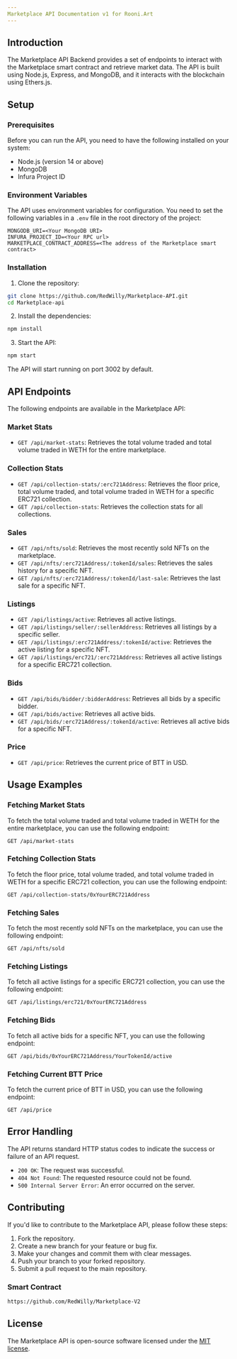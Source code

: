 ```yaml
---
Marketplace API Documentation v1 for Rooni.Art
---
```


## Introduction

The Marketplace API Backend provides a set of endpoints to interact with the Marketplace smart contract and retrieve market data. The API is built using Node.js, Express, and MongoDB, and it interacts with the blockchain using Ethers.js.

## Setup

### Prerequisites

Before you can run the API, you need to have the following installed on your system:

- Node.js (version 14 or above)
- MongoDB
- Infura Project ID

### Environment Variables

The API uses environment variables for configuration. You need to set the following variables in a `.env` file in the root directory of the project:

```
MONGODB_URI=<Your MongoDB URI>
INFURA_PROJECT_ID=<Your RPC url>
MARKETPLACE_CONTRACT_ADDRESS=<The address of the Marketplace smart contract>
```

### Installation

1. Clone the repository:

```bash
git clone https://github.com/RedWilly/Marketplace-API.git
cd Marketplace-api
```

2. Install the dependencies:

```bash
npm install
```

3. Start the API:

```bash
npm start
```

The API will start running on port 3002 by default.

## API Endpoints

The following endpoints are available in the Marketplace API:

### Market Stats

- `GET /api/market-stats`: Retrieves the total volume traded and total volume traded in WETH for the entire marketplace.

### Collection Stats

- `GET /api/collection-stats/:erc721Address`: Retrieves the floor price, total volume traded, and total volume traded in WETH for a specific ERC721 collection.
- `GET /api/collection-stats`: Retrieves the collection stats for all collections.

### Sales

- `GET /api/nfts/sold`: Retrieves the most recently sold NFTs on the marketplace.
- `GET /api/nfts/:erc721Address/:tokenId/sales`: Retrieves the sales history for a specific NFT.
- `GET /api/nfts/:erc721Address/:tokenId/last-sale`: Retrieves the last sale for a specific NFT.

### Listings

- `GET /api/listings/active`: Retrieves all active listings.
- `GET /api/listings/seller/:sellerAddress`: Retrieves all listings by a specific seller.
- `GET /api/listings/:erc721Address/:tokenId/active`: Retrieves the active listing for a specific NFT.
- `GET /api/listings/erc721/:erc721Address`: Retrieves all active listings for a specific ERC721 collection.

### Bids

- `GET /api/bids/bidder/:bidderAddress`: Retrieves all bids by a specific bidder.
- `GET /api/bids/active`: Retrieves all active bids.
- `GET /api/bids/:erc721Address/:tokenId/active`: Retrieves all active bids for a specific NFT.

### Price

- `GET /api/price`: Retrieves the current price of BTT in USD.

## Usage Examples

### Fetching Market Stats

To fetch the total volume traded and total volume traded in WETH for the entire marketplace, you can use the following endpoint:

```http
GET /api/market-stats
```

### Fetching Collection Stats

To fetch the floor price, total volume traded, and total volume traded in WETH for a specific ERC721 collection, you can use the following endpoint:

```http
GET /api/collection-stats/0xYourERC721Address
```

### Fetching Sales

To fetch the most recently sold NFTs on the marketplace, you can use the following endpoint:

```http
GET /api/nfts/sold
```

### Fetching Listings

To fetch all active listings for a specific ERC721 collection, you can use the following endpoint:

```http
GET /api/listings/erc721/0xYourERC721Address
```

### Fetching Bids

To fetch all active bids for a specific NFT, you can use the following endpoint:

```http
GET /api/bids/0xYourERC721Address/YourTokenId/active
```

### Fetching Current BTT Price

To fetch the current price of BTT in USD, you can use the following endpoint:

```http
GET /api/price
```

## Error Handling

The API returns standard HTTP status codes to indicate the success or failure of an API request.

- `200 OK`: The request was successful.
- `404 Not Found`: The requested resource could not be found.
- `500 Internal Server Error`: An error occurred on the server.

## Contributing

If you'd like to contribute to the Marketplace API, please follow these steps:

1. Fork the repository.
2. Create a new branch for your feature or bug fix.
3. Make your changes and commit them with clear messages.
4. Push your branch to your forked repository.
5. Submit a pull request to the main repository.

### Smart Contract 
```bash
https://github.com/RedWilly/Marketplace-V2
```

## License

The Marketplace API is open-source software licensed under the [MIT license](https://opensource.org/licenses/MIT).
